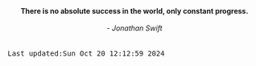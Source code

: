 
<div align="center"><b><span>There is no absolute success in the world, only constant progress.</span></b><br><br><i> - Jonathan Swift</i></div>
<br><br><kbd>Last updated:Sun Oct 20 12:12:59 2024</kbd>